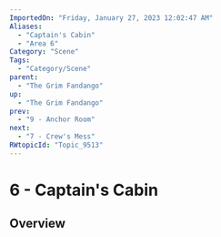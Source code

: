 ```yaml
---
ImportedOn: "Friday, January 27, 2023 12:02:47 AM"
Aliases:
  - "Captain's Cabin"
  - "Area 6"
Category: "Scene"
Tags:
  - "Category/Scene"
parent:
  - "The Grim Fandango"
up:
  - "The Grim Fandango"
prev:
  - "9 - Anchor Room"
next:
  - "7 - Crew's Mess"
RWtopicId: "Topic_9513"
---
```

# 6 - Captain's Cabin
## Overview
